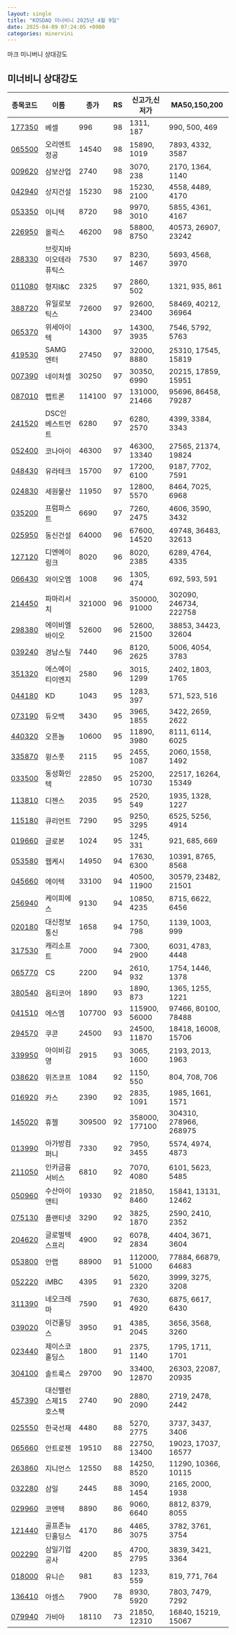 ```yaml
---
layout: single
title: "KOSDAQ 미너비니 2025년 4월 9일"
date: 2025-04-09 07:24:05 +0900
categories: minervini
---
```

마크 미니버니 상대강도
## 미너비니 상대강도

|종목코드|이름|종가|RS|신고가,신저가|MA50,150,200|
|------|---|---|--|---------|------------|
|[177350](https://finance.daum.net/quotes/A177350)|베셀|996|98|1311, 187|990, 500, 469|
|[065500](https://finance.daum.net/quotes/A065500)|오리엔트정공|14540|98|15890, 1019|7893, 4332, 3587|
|[009620](https://finance.daum.net/quotes/A009620)|삼보산업|2740|98|3070, 238|2170, 1364, 1140|
|[042940](https://finance.daum.net/quotes/A042940)|상지건설|15230|98|15230, 2100|4558, 4489, 4170|
|[053350](https://finance.daum.net/quotes/A053350)|이니텍|8720|98|9970, 3010|5855, 4361, 4167|
|[226950](https://finance.daum.net/quotes/A226950)|올릭스|46200|98|58800, 8750|40573, 26907, 23242|
|[288330](https://finance.daum.net/quotes/A288330)|브릿지바이오테라퓨틱스|7530|97|8230, 1467|5693, 4568, 3970|
|[011080](https://finance.daum.net/quotes/A011080)|형지I&C|2325|97|2860, 502|1321, 935, 861|
|[388720](https://finance.daum.net/quotes/A388720)|유일로보틱스|72600|97|92600, 23400|58469, 40212, 36964|
|[065370](https://finance.daum.net/quotes/A065370)|위세아이텍|14300|97|14300, 3935|7546, 5792, 5763|
|[419530](https://finance.daum.net/quotes/A419530)|SAMG엔터|27450|97|32000, 8880|25310, 17545, 15819|
|[007390](https://finance.daum.net/quotes/A007390)|네이처셀|30250|97|30350, 6990|20215, 17859, 15951|
|[087010](https://finance.daum.net/quotes/A087010)|펩트론|114100|97|131000, 21466|95696, 86458, 79287|
|[241520](https://finance.daum.net/quotes/A241520)|DSC인베스트먼트|6280|97|6280, 2570|4399, 3384, 3343|
|[052400](https://finance.daum.net/quotes/A052400)|코나아이|46300|97|46300, 13340|27565, 21374, 19824|
|[048430](https://finance.daum.net/quotes/A048430)|유라테크|15700|97|17200, 6100|9187, 7702, 7591|
|[024830](https://finance.daum.net/quotes/A024830)|세원물산|11950|97|12800, 5570|8464, 7025, 6968|
|[035200](https://finance.daum.net/quotes/A035200)|프럼파스트|6690|97|7260, 2475|4606, 3590, 3432|
|[025950](https://finance.daum.net/quotes/A025950)|동신건설|64000|96|67600, 14520|49748, 36483, 32613|
|[127120](https://finance.daum.net/quotes/A127120)|디엔에이링크|8020|96|8020, 2385|6289, 4764, 4335|
|[066430](https://finance.daum.net/quotes/A066430)|와이오엠|1008|96|1305, 474|692, 593, 591|
|[214450](https://finance.daum.net/quotes/A214450)|파마리서치|321000|96|350000, 91000|302090, 246734, 222758|
|[298380](https://finance.daum.net/quotes/A298380)|에이비엘바이오|52600|96|52600, 21500|38853, 34423, 32604|
|[039240](https://finance.daum.net/quotes/A039240)|경남스틸|7440|96|8120, 2625|5006, 4054, 3783|
|[351320](https://finance.daum.net/quotes/A351320)|에스에이티이엔지|2580|96|3015, 1299|2402, 1803, 1765|
|[044180](https://finance.daum.net/quotes/A044180)|KD|1043|95|1283, 397|571, 523, 516|
|[073190](https://finance.daum.net/quotes/A073190)|듀오백|3430|95|3965, 1855|3422, 2659, 2622|
|[440320](https://finance.daum.net/quotes/A440320)|오픈놀|10600|95|11890, 3980|8111, 6114, 6025|
|[335870](https://finance.daum.net/quotes/A335870)|윙스풋|2115|95|2455, 1087|2060, 1558, 1492|
|[033500](https://finance.daum.net/quotes/A033500)|동성화인텍|22850|95|25200, 10730|22517, 16264, 15349|
|[113810](https://finance.daum.net/quotes/A113810)|디젠스|2035|95|2520, 549|1935, 1328, 1227|
|[115180](https://finance.daum.net/quotes/A115180)|큐리언트|7290|95|9250, 3295|6525, 5256, 4914|
|[019660](https://finance.daum.net/quotes/A019660)|글로본|1024|95|1245, 331|921, 685, 669|
|[053580](https://finance.daum.net/quotes/A053580)|웹케시|14950|94|17630, 6300|10391, 8765, 8568|
|[045660](https://finance.daum.net/quotes/A045660)|에이텍|33100|94|40500, 11900|30579, 23482, 21501|
|[256940](https://finance.daum.net/quotes/A256940)|케이피에스|9130|94|10850, 4235|8715, 6622, 6456|
|[020180](https://finance.daum.net/quotes/A020180)|대신정보통신|1658|94|1750, 798|1139, 1003, 999|
|[317530](https://finance.daum.net/quotes/A317530)|캐리소프트|7000|94|7300, 2900|6031, 4783, 4448|
|[065770](https://finance.daum.net/quotes/A065770)|CS|2200|94|2610, 932|1754, 1446, 1378|
|[380540](https://finance.daum.net/quotes/A380540)|옵티코어|1890|93|1890, 873|1365, 1255, 1221|
|[041510](https://finance.daum.net/quotes/A041510)|에스엠|107700|93|115900, 56000|97466, 80100, 78488|
|[294570](https://finance.daum.net/quotes/A294570)|쿠콘|24500|93|24500, 11870|18418, 16008, 15706|
|[339950](https://finance.daum.net/quotes/A339950)|아이비김영|2915|93|3065, 1600|2193, 2013, 1963|
|[038620](https://finance.daum.net/quotes/A038620)|위즈코프|1084|92|1150, 550|804, 708, 706|
|[016920](https://finance.daum.net/quotes/A016920)|카스|2390|92|2835, 1091|1985, 1661, 1571|
|[145020](https://finance.daum.net/quotes/A145020)|휴젤|309500|92|358000, 177100|304310, 278966, 268975|
|[013990](https://finance.daum.net/quotes/A013990)|아가방컴퍼니|7330|92|7950, 3455|5574, 4974, 4873|
|[211050](https://finance.daum.net/quotes/A211050)|인카금융서비스|6810|92|7070, 4080|6101, 5623, 5485|
|[050960](https://finance.daum.net/quotes/A050960)|수산아이앤티|19330|92|21850, 8460|15841, 13131, 12462|
|[075130](https://finance.daum.net/quotes/A075130)|플랜티넷|3290|92|3825, 1870|2590, 2410, 2352|
|[204620](https://finance.daum.net/quotes/A204620)|글로벌텍스프리|4900|92|6078, 2834|4404, 3671, 3604|
|[053800](https://finance.daum.net/quotes/A053800)|안랩|88900|91|112000, 51000|77884, 66879, 64683|
|[052220](https://finance.daum.net/quotes/A052220)|iMBC|4395|91|5620, 2320|3999, 3275, 3208|
|[311390](https://finance.daum.net/quotes/A311390)|네오크레마|7590|91|7630, 4920|6875, 6617, 6430|
|[039020](https://finance.daum.net/quotes/A039020)|이건홀딩스|3950|91|4385, 2045|3656, 3568, 3260|
|[023440](https://finance.daum.net/quotes/A023440)|제이스코홀딩스|1800|91|2375, 1140|1795, 1711, 1701|
|[304100](https://finance.daum.net/quotes/A304100)|솔트룩스|29700|90|33400, 12870|26303, 22087, 20935|
|[457390](https://finance.daum.net/quotes/A457390)|대신밸런스제15호스팩|2740|90|2880, 2090|2719, 2478, 2442|
|[025550](https://finance.daum.net/quotes/A025550)|한국선재|4480|88|5270, 2775|3737, 3437, 3406|
|[065660](https://finance.daum.net/quotes/A065660)|안트로젠|19510|88|22750, 13400|19023, 17037, 16577|
|[263860](https://finance.daum.net/quotes/A263860)|지니언스|12550|88|14250, 8520|11290, 10366, 10115|
|[032280](https://finance.daum.net/quotes/A032280)|삼일|2445|88|3090, 1454|2165, 2000, 1938|
|[029960](https://finance.daum.net/quotes/A029960)|코엔텍|8890|86|9060, 6640|8812, 8379, 8055|
|[121440](https://finance.daum.net/quotes/A121440)|골프존뉴딘홀딩스|4170|86|4465, 3075|3782, 3761, 3754|
|[002290](https://finance.daum.net/quotes/A002290)|삼일기업공사|4200|85|4700, 2795|3839, 3421, 3364|
|[018000](https://finance.daum.net/quotes/A018000)|유니슨|981|83|1233, 559|819, 771, 764|
|[136410](https://finance.daum.net/quotes/A136410)|아셈스|7900|78|8930, 5920|7803, 7479, 7292|
|[079940](https://finance.daum.net/quotes/A079940)|가비아|18110|73|21850, 12310|16840, 15219, 15067|


